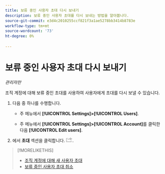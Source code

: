 ```yaml
---
title: 보류 중인 사용자 초대 다시 보내기
description: 보류 중인 사용자 초대를 다시 보내는 방법을 알아봅니다.
source-git-commit: e3d4c2010255ccf821f3a1ae5278bb3414b8783e
workflow-type: tm+mt
source-wordcount: '73'
ht-degree: 0%

---
```


# 보류 중인 사용자 초대 다시 보내기

*관리자만*

조직 계정에 대해 보류 중인 초대를 사용하여 사용자에게 초대를 다시 보낼 수 있습니다.

1. 다음 중 하나를 수행합니다.

   * 주 메뉴에서 **[!UICONTROL Settings]>[!UICONTROL Users]**.

   * 주 메뉴에서 **[!UICONTROL Settings]>[!UICONTROL Account]**&#x200B;를 클릭한 다음 **[!UICONTROL Edit users]**.

1. 에서 **초대** 섹션을 클릭합니다. ![재전송](/help/dsp/assets/resend.png).

>[!MORELIKETHIS]
>
>* [조직 계정에 대해 새 사용자 초대](user-invite.md)
>* [보류 중인 사용자 초대 취소](user-uninvite.md)


<!-- >* [Edit User Permissions or Delete a User](user-edit.md) -->
